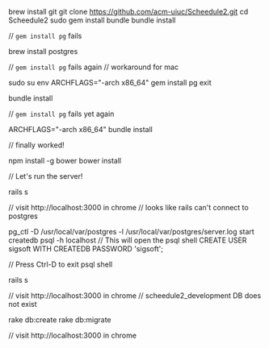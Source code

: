 brew install git
git clone https://github.com/acm-uiuc/Scheedule2.git
cd Scheedule2
sudo gem install bundle
bundle install

// `gem install pg` fails

brew install postgres

// `gem install pg` fails again
// workaround for mac

sudo su
env ARCHFLAGS="-arch x86_64" gem install pg
exit

bundle install

// `gem install pg` fails yet again

ARCHFLAGS="-arch x86_64" bundle install

// finally worked!

npm install -g bower
bower install

// Let's run the server!

rails s

// visit http://localhost:3000 in chrome
// looks like rails can't connect to postgres

pg_ctl -D /usr/local/var/postgres -l /usr/local/var/postgres/server.log start
createdb
psql -h localhost // This will open the psql shell
CREATE USER sigsoft WITH CREATEDB PASSWORD 'sigsoft';

// Press Ctrl-D to exit psql shell

rails s
 
// visit http://localhost:3000 in chrome
// scheedule2_development DB does not exist

rake db:create
rake db:migrate

// visit http://localhost:3000 in chrome
